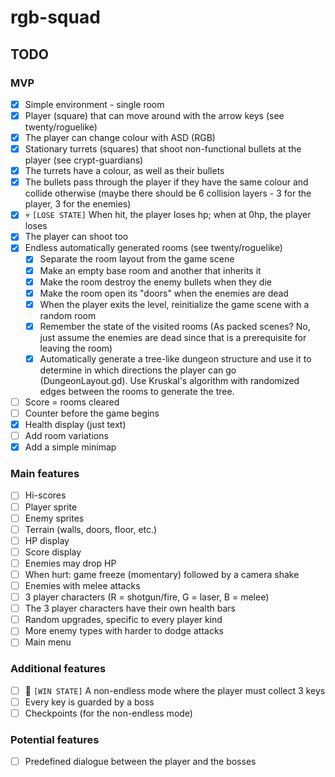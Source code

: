 # rgb-squad

## TODO

### MVP
- [x] Simple environment - single room
- [x] Player (square) that can move around with the arrow keys (see twenty/roguelike)
- [x] The player can change colour with ASD (RGB)
- [x] Stationary turrets (squares) that shoot non-functional bullets at the player (see crypt-guardians)
- [x] The turrets have a colour, as well as their bullets
- [x] The bullets pass through the player if they have the same colour and collide otherwise (maybe there should be 6 collision layers - 3 for the player, 3 for the enemies)
- [x] :skull: `[LOSE STATE]` When hit, the player loses hp; when at 0hp, the player loses
- [x] The player can shoot too
- [x] Endless automatically generated rooms (see twenty/roguelike)
  - [x] Separate the room layout from the game scene
  - [x] Make an empty base room and another that inherits it
  - [x] Make the room destroy the enemy bullets when they die
  - [x] Make the room open its "doors" when the enemies are dead
  - [x] When the player exits the level, reinitialize the game scene with a random room
  - [x] Remember the state of the visited rooms (As packed scenes? No, just assume the enemies are dead since that is a prerequisite for leaving the room)
  - [x] Automatically generate a tree-like dungeon structure and use it to determine in which directions the player can go (DungeonLayout.gd). Use Kruskal's algorithm with randomized edges between the rooms to generate the tree.
- [ ] Score = rooms cleared
- [ ] Counter before the game begins
- [x] Health display (just text)
- [ ] Add room variations
- [x] Add a simple minimap

### Main features
- [ ] Hi-scores
- [ ] Player sprite
- [ ] Enemy sprites
- [ ] Terrain (walls, doors, floor, etc.)
- [ ] HP display
- [ ] Score display
- [ ] Enemies may drop HP
- [ ] When hurt: game freeze (momentary) followed by a camera shake
- [ ] Enemies with melee attacks
- [ ] 3 player characters (R = shotgun/fire, G = laser, B = melee)
- [ ] The 3 player characters have their own health bars
- [ ] Random upgrades, specific to every player kind
- [ ] More enemy types with harder to dodge attacks
- [ ] Main menu

### Additional features
- [ ] :checkered_flag: `[WIN STATE]` A non-endless mode where the player must collect 3 keys
- [ ] Every key is guarded by a boss
- [ ] Checkpoints (for the non-endless mode)

### Potential features
- [ ] Predefined dialogue between the player and the bosses
